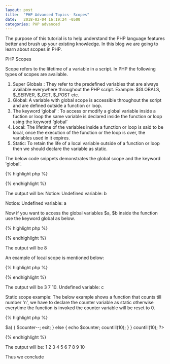 ```yaml
---
layout: post
title:  "PHP Advanced Topics- Scopes"
date:   2018-02-04 16:19:24 -0500
categories: PHP advanced
---
```

The purpose of this tutorial is to help understand the PHP language features better and brush up your existing knowledge. In this blog we are going to learn about scopes in PHP.

PHP Scopes

Scope refers to the lifetime of a variable in a script. In PHP the following types of scopes are available.

1.	Super Globals : They refer to the predefined variables that are always available everywhere throughout the PHP script. Example: $GLOBALS, $_SERVER, $_GET, $_POST etc.
2.	Global: A variable with global scope is accessible throughout the script and are defined outside a function or loop.
3.	The keyword ‘global’ : To access or modify a global variable inside a fuction or loop the same variable is declared inside the function or loop using the keyword  ‘global’
4.	Local: The lifetime of the variables inside a function or loop is said to be local, once the execution of the function or the loop is over, the variables used in it expires.
5. Static: To retain the life of a local variable outside of a function or loop then we should declare the variable as static.

The below code snippets demonstrates the global scope and the keyword 'global'.  

{% highlight php %}
<?php

	$a = 6;
	$b = 2; // $a, $b are Global variables

	function sum()
	{	
		echo $a + $b; // $a, $b are local variables and are NOT the same as $a, $b mentioned outside the function
	}

	sum();

?>
{% endhighlight %}

 The output will be: 
Notice: Undefined variable: b 

Notice: Undefined variable: a 

Now if you want to access the global variables $a, $b inside the function use the keyword global as below.

{% highlight php %}
<?php

	$a = 6;
	$b = 2; // $a, $b are Global variables

	function sum()
	{	
		global $a,$b;
		echo $a + $b; // $a, $b are local variables and are NOT the same as $a, $b mentioned outside the function
	}

	sum();

?>
{% endhighlight %}

The output will be 8


An example of local scope is mentioned below:

{% highlight php %}
<?php

	$a = 6;
	$b = 2; // $a, $b are Global variables

	function sum()
	{	
		$a = 3;
		$b = 7;
		$c = $a + $b;
		echo $a,"\n", $b, "\n", $c;  // $a, $b are local variables and are NOT the same as $a, $b mentioned outside the function
	}

	echo "Value of local variable'c' outside the function", $c; //$c is a local variable and will not be available outside the function hence will error with the message Undefined variable: c.

	sum();

?>
{% endhighlight %}

The output will be 3 7 10.
Undefined variable: c 

Static scope example:
The below example shows a function that counts till number 'n', we have to declare the counter variable as static otherwise everytime the function is invoked the counter variable will be reset to 0.

{% highlight php %}
<?php

    function countill($a)
    {

		static $counter = 0;
        $counter++; 
        
		
		if ($counter > $a)
		{
			
			$counter--;
			exit;
		}
		else
		{
            echo $counter;
			countill(10);
		}			
			
    }
    
	countill(10);
?>
{% endhighlight %}

The output will be: 1 2 3 4 5 6 7 8 9 10



Thus we conclude 




